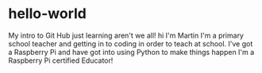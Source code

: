 # hello-world
My intro to Git Hub just learning aren't we all!
hi I'm Martin I'm a primary school teacher and getting in to coding in order to teach at school.
I've got a Raspberry Pi and have got into using Python to make things happen
I'm a Raspberry Pi certified Educator!

